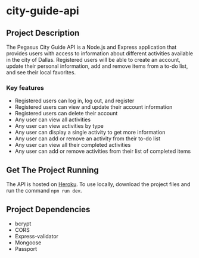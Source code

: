 # city-guide-api

## Project Description
The Pegasus City Guide API is a Node.js and Express application that provides users with access to information about different activities available in the city of Dallas. Registered users will be able to create an account, update their personal information, add and remove items from a to-do list, and see their local favorites.

### Key features
* Registered users can log in, log out, and register
* Registered users can view and update their account information 
* Registered users can delete their account
* Any user can view all activities
* Any user can view activities by type
* Any user can display a single activity to get more information
* Any user can add or remove an activity from their to-do list
* Any user can view all their completed activities
* Any user can add or remove activities from their list of completed items

## Get The Project Running
The API is hosted on [Heroku](https://city-guide-api-3d2f74a4c59e.herokuapp.com/). To use locally, download the project files and run the command `npm run dev`.

## Project Dependencies
* bcrypt
* CORS
* Express-validator
* Mongoose
* Passport

